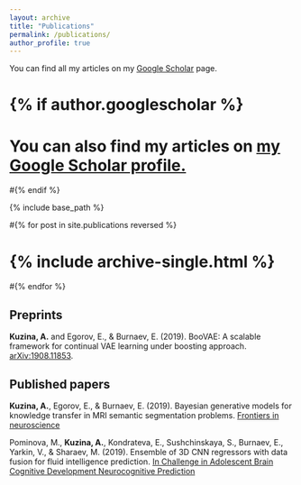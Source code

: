 ```yaml
---
layout: archive
title: "Publications"
permalink: /publications/
author_profile: true
---
```


You can find all my articles on my  <u><a href="{{author.googlescholar}}"> Google Scholar</a></u> page.

# {% if author.googlescholar %}
#  You can also find my articles on <u><a href="{{author.googlescholar}}">my Google Scholar profile</a>.</u>
#{% endif %}

{% include base_path %}

#{% for post in site.publications reversed %}
#  {% include archive-single.html %}
#{% endfor %}

## Preprints

**Kuzina, A.** and Egorov, E., & Burnaev, E. (2019). BooVAE: A scalable framework for continual VAE learning under boosting approach. [arXiv:1908.11853](https://arxiv.org/abs/1908.11853).



## Published papers

**Kuzina, A.**, Egorov, E., & Burnaev, E. (2019). Bayesian generative models for knowledge transfer in MRI semantic segmentation problems. [Frontiers in neuroscience](https://www.frontiersin.org/articles/10.3389/fnins.2019.00844/full)


Pominova, M., **Kuzina, A.**, Kondrateva, E., Sushchinskaya, S., Burnaev, E., Yarkin, V., & Sharaev, M. (2019). Ensemble of 3D CNN regressors with data fusion for fluid intelligence prediction. [In Challenge in Adolescent Brain Cognitive Development Neurocognitive Prediction](https://link.springer.com/chapter/10.1007/978-3-030-31901-4_19)
